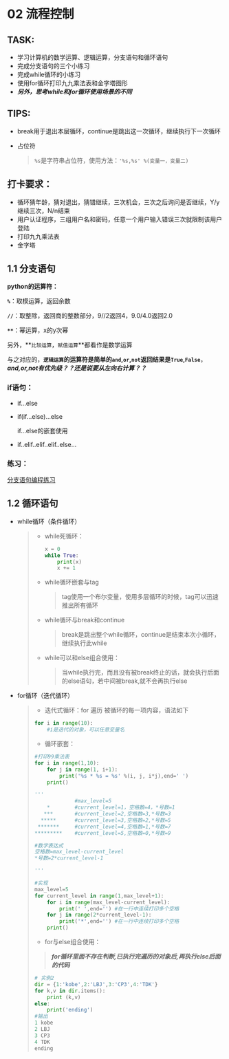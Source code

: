 # 02 流程控制

## TASK:

+ 学习计算机的数学运算、逻辑运算，分支语句和循环语句
+ 完成分支语句的三个小练习
+ 完成while循环的小练习
+ 使用for循环打印九九乘法表和金字塔图形
+ ***另外，思考while和for循环使用场景的不同***



## TIPS:

+ break用于退出本层循环，continue是跳出这一次循环，继续执行下一次循环

+ 占位符

  > `%s`是字符串占位符，使用方法：`'%s,%s' %(变量一，变量二)`



## 打卡要求：

+ 循环猜年龄，猜对退出，猜错继续，三次机会，三次之后询问是否继续，Y/y继续三次，N/n结束
+ 用户认证程序，三组用户名和密码，任意一个用户输入错误三次就限制该用户登陆
+ 打印九九乘法表
+ 金字塔



## 1.1 分支语句

**python的运算符：**

**`%`**：取模运算，返回余数

**`//`**：取整除，返回商的整数部分，9//2返回4，9.0/4.0返回2.0

__`**`__：幂运算，x的y次幂

另外，**`比较运算`，`赋值运算`**都看作是数学运算

与之对应的，**`逻辑运算`**的运算符是简单的**`and`,`or`,`not`**返回结果是**`True`,`False`**，***and,or,not有优先级？？还是说要从左向右计算？？***

### if语句：

+ if...else

+ if(if...else)...else

  if...else的嵌套使用

+ if..elif..elif..elif..else...

### 练习：

[分支语句编程练习](F:\practice\python通用编程课程\pj01\02流程控制\分支语句_练习)



## 1.2 循环语句

+ while循环（条件循环）

  > + while死循环：
  >
  >   ```python
  >   x = 0
  >   while True:
  >       print(x)
  >       x += 1
  >   ```
  >
  > + while循环嵌套与tag
  >
  >   > tag使用一个布尔变量，使用多层循环的时候，tag可以迅速推出所有循环
  >
  > + while循环与break和continue
  >
  >   > break是跳出整个while循环，continue是结束本次小循环，继续执行此while
  >
  > + while可以和else组合使用：
  >
  >   > 当while执行完，而且没有被break终止的话，就会执行后面的else语句，若中间被break,就不会再执行else

+ for循环（迭代循环）

  >+ 迭代式循环：for 遍历 被循环的每一项内容，语法如下
  >
  >  ```python
  >  for i in range(10):
  >      #i是迭代的对象，可以任意变量名
  >  ```
  >
  >+ 循环嵌套：
  >
  >  ```python
  >  #打印99乘法表
  >  for i in range(1,10):
  >      for j in range(1, i+1):
  >          print('%s * %s = %s' %(i, j, i*j),end=' ')
  >      print()
  >  ```
  >
  >  ```python
  >  '''
  >               #max_level=5
  >      *        #current_level=1，空格数=4，*号数=1
  >     ***       #current_level=2,空格数=3,*号数=3
  >    *****      #current_level=3,空格数=2,*号数=5
  >   *******     #current_level=4,空格数=1,*号数=7
  >  *********    #current_level=5,空格数=0,*号数=9
  >  
  >  #数学表达式
  >  空格数=max_level-current_level
  >  *号数=2*current_level-1
  >  
  >  '''
  >  
  >  #实现
  >  max_level=5
  >  for current_level in range(1,max_level+1):
  >      for i in range(max_level-current_level):
  >          print(' ',end='') #在一行中连续打印多个空格
  >      for j in range(2*current_level-1):
  >          print('*',end='') #在一行中连续打印多个空格
  >      print()
  >  ```
  >
  >+ for与else组合使用：
  >
  >  > ***for循环里面不存在判断,已执行完遍历的对象后,再执行else后面的代码***
  >
  >  ```python
  >  # 实例2
  >  dir = {1:'kobe',2:'LBJ',3:'CP3',4:'TDK'}
  >  for k,v in dir.items():
  >      print (k,v)
  >  else:
  >      print('ending')
  >  #输出
  >  1 kobe
  >  2 LBJ
  >  3 CP3
  >  4 TDK
  >  ending
  >  ```





